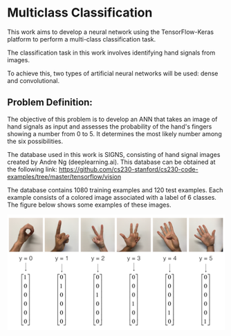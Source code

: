 # Multiclass Classification

This work aims to develop a neural network using the TensorFlow-Keras platform to perform a multi-class classification task.

The classification task in this work involves identifying hand signals from images.

To achieve this, two types of artificial neural networks will be used: dense and convolutional.

## Problem Definition:

The objective of this problem is to develop an ANN that takes an image of hand signals as input and assesses the probability of the hand's fingers showing a number from 0 to 5. It determines the most likely number among the six possibilities.

The database used in this work is SIGNS, consisting of hand signal images created by Andre Ng (deeplearning.ai). This database can be obtained at the following link: https://github.com/cs230-stanford/cs230-code-examples/tree/master/tensorflow/vision

The database contains 1080 training examples and 120 test examples. Each example consists of a colored image associated with a label of 6 classes. The figure below shows some examples of these images.

![](img/SIGNS.png)
